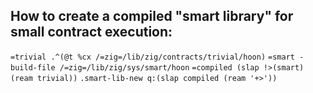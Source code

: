 ## How to create a compiled "smart library" for small contract execution:

`=trivial .^(@t %cx /=zig=/lib/zig/contracts/trivial/hoon)`
`=smart -build-file /=zig=/lib/zig/sys/smart/hoon`
`=compiled (slap !>(smart) (ream trivial))`
`.smart-lib-new q:(slap compiled (ream '+>'))`
